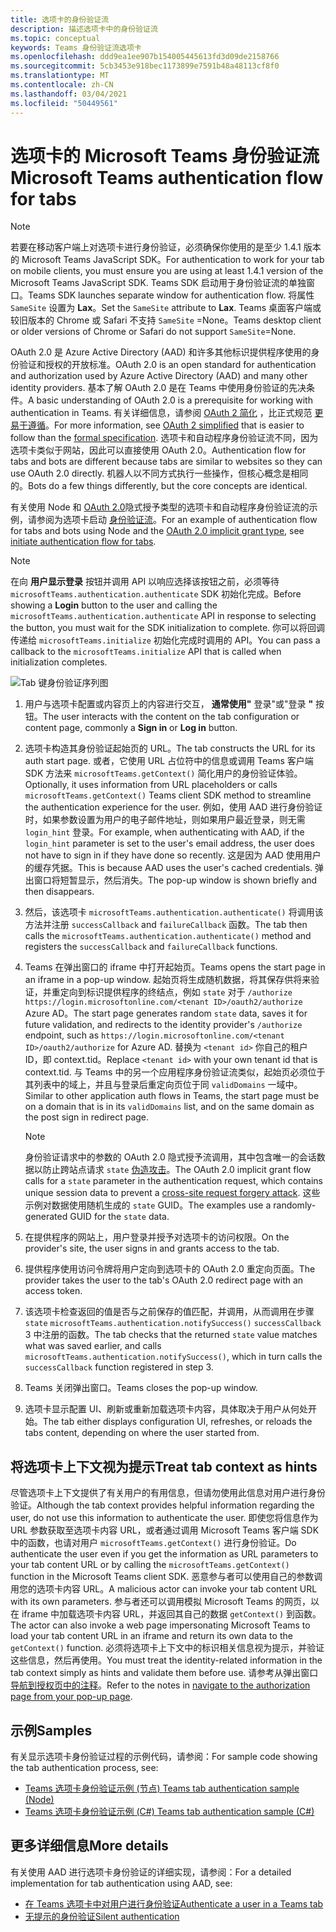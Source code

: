 ```yaml
---
title: 选项卡的身份验证流
description: 描述选项卡中的身份验证流
ms.topic: conceptual
keywords: Teams 身份验证流选项卡
ms.openlocfilehash: ddd9ea1ee907b154005445613fd3d09de2158766
ms.sourcegitcommit: 5cb3453e918bec1173899e7591b48a48113cf8f0
ms.translationtype: MT
ms.contentlocale: zh-CN
ms.lasthandoff: 03/04/2021
ms.locfileid: "50449561"
---
```

# <a name="microsoft-teams-authentication-flow-for-tabs"></a><span data-ttu-id="22d68-104">选项卡的 Microsoft Teams 身份验证流</span><span class="sxs-lookup"><span data-stu-id="22d68-104">Microsoft Teams authentication flow for tabs</span></span>

> [!NOTE]
> <span data-ttu-id="22d68-105">若要在移动客户端上对选项卡进行身份验证，必须确保你使用的是至少 1.4.1 版本的 Microsoft Teams JavaScript SDK。</span><span class="sxs-lookup"><span data-stu-id="22d68-105">For authentication to work for your tab on mobile clients, you must ensure you are using at least 1.4.1 version of the Microsoft Teams JavaScript SDK.</span></span>
> <span data-ttu-id="22d68-106">Teams SDK 启动用于身份验证流的单独窗口。</span><span class="sxs-lookup"><span data-stu-id="22d68-106">Teams SDK launches separate window for authentication flow.</span></span> <span data-ttu-id="22d68-107">将属性 `SameSite` 设置为 **Lax**。</span><span class="sxs-lookup"><span data-stu-id="22d68-107">Set the `SameSite` attribute to **Lax**.</span></span> <span data-ttu-id="22d68-108">Teams 桌面客户端或较旧版本的 Chrome 或 Safari 不支持 `SameSite` =None。</span><span class="sxs-lookup"><span data-stu-id="22d68-108">Teams desktop client or older versions of Chrome or Safari do not support `SameSite`=None.</span></span>

<span data-ttu-id="22d68-109">OAuth 2.0 是 Azure Active Directory (AAD) 和许多其他标识提供程序使用的身份验证和授权的开放标准。</span><span class="sxs-lookup"><span data-stu-id="22d68-109">OAuth 2.0 is an open standard for authentication and authorization used by Azure Active Directory (AAD) and many other identity providers.</span></span> <span data-ttu-id="22d68-110">基本了解 OAuth 2.0 是在 Teams 中使用身份验证的先决条件。</span><span class="sxs-lookup"><span data-stu-id="22d68-110">A basic understanding of OAuth 2.0 is a prerequisite for working with authentication in Teams.</span></span> <span data-ttu-id="22d68-111">有关详细信息，请参阅 [OAuth 2 简化](https://aaronparecki.com/oauth-2-simplified/) ，比正式规范 [更易于遵循](https://oauth.net/2/)。</span><span class="sxs-lookup"><span data-stu-id="22d68-111">For more information, see [OAuth 2 simplified](https://aaronparecki.com/oauth-2-simplified/) that is easier to follow than the [formal specification](https://oauth.net/2/).</span></span> <span data-ttu-id="22d68-112">选项卡和自动程序身份验证流不同，因为选项卡类似于网站，因此可以直接使用 OAuth 2.0。</span><span class="sxs-lookup"><span data-stu-id="22d68-112">Authentication flow for tabs and bots are different because tabs are similar to websites so they can use OAuth 2.0 directly.</span></span> <span data-ttu-id="22d68-113">机器人以不同方式执行一些操作，但核心概念是相同的。</span><span class="sxs-lookup"><span data-stu-id="22d68-113">Bots do a few things differently, but the core concepts are identical.</span></span>

<span data-ttu-id="22d68-114">有关使用 Node 和 [OAuth 2.0](https://oauth.net/2/grant-types/implicit/)隐式授予类型的选项卡和自动程序身份验证流的示例，请参阅为选项卡启动 [身份验证流](~/tabs/how-to/authentication/auth-tab-aad.md#initiate-authentication-flow)。</span><span class="sxs-lookup"><span data-stu-id="22d68-114">For an example of authentication flow for tabs and bots using Node and the [OAuth 2.0 implicit grant type](https://oauth.net/2/grant-types/implicit/), see [initiate authentication flow for tabs](~/tabs/how-to/authentication/auth-tab-aad.md#initiate-authentication-flow).</span></span>

> [!NOTE]
> <span data-ttu-id="22d68-115">在向 **用户显示登录** 按钮并调用 API 以响应选择该按钮之前，必须等待 `microsoftTeams.authentication.authenticate` SDK 初始化完成。</span><span class="sxs-lookup"><span data-stu-id="22d68-115">Before showing a **Login** button to the user and calling the `microsoftTeams.authentication.authenticate` API in response to selecting the button, you must wait for the SDK initialization to complete.</span></span> <span data-ttu-id="22d68-116">你可以将回调传递给 `microsoftTeams.initialize` 初始化完成时调用的 API。</span><span class="sxs-lookup"><span data-stu-id="22d68-116">You can pass a callback to the `microsoftTeams.initialize` API that is called when initialization completes.</span></span>

![Tab 键身份验证序列图](~/assets/images/authentication/tab_auth_sequence_diagram.png)

1. <span data-ttu-id="22d68-118">用户与选项卡配置或内容页上的内容进行交互， **通常使用"** 登录"或"登录 **"** 按钮。</span><span class="sxs-lookup"><span data-stu-id="22d68-118">The user interacts with the content on the tab configuration or content page, commonly a **Sign in** or **Log in** button.</span></span>
2. <span data-ttu-id="22d68-119">选项卡构造其身份验证起始页的 URL。</span><span class="sxs-lookup"><span data-stu-id="22d68-119">The tab constructs the URL for its auth start page.</span></span> <span data-ttu-id="22d68-120">或者，它使用 URL 占位符中的信息或调用 Teams 客户端 SDK 方法来 `microsoftTeams.getContext()` 简化用户的身份验证体验。</span><span class="sxs-lookup"><span data-stu-id="22d68-120">Optionally, it uses information from URL placeholders or calls `microsoftTeams.getContext()` Teams client SDK method to streamline the authentication experience for the user.</span></span> <span data-ttu-id="22d68-121">例如，使用 AAD 进行身份验证时，如果参数设置为用户的电子邮件地址，则如果用户最近登录，则无需 `login_hint` 登录。</span><span class="sxs-lookup"><span data-stu-id="22d68-121">For example, when authenticating with AAD, if the `login_hint` parameter is set to the user's email address, the user does not have to sign in if they have done so recently.</span></span> <span data-ttu-id="22d68-122">这是因为 AAD 使用用户的缓存凭据。</span><span class="sxs-lookup"><span data-stu-id="22d68-122">This is because AAD uses the user's cached credentials.</span></span> <span data-ttu-id="22d68-123">弹出窗口将短暂显示，然后消失。</span><span class="sxs-lookup"><span data-stu-id="22d68-123">The pop-up window is shown briefly and then disappears.</span></span>
3. <span data-ttu-id="22d68-124">然后，该选项卡 `microsoftTeams.authentication.authenticate()` 将调用该方法并注册 `successCallback` and `failureCallback` 函数。</span><span class="sxs-lookup"><span data-stu-id="22d68-124">The tab then calls the `microsoftTeams.authentication.authenticate()` method and registers the `successCallback` and `failureCallback` functions.</span></span>
4. <span data-ttu-id="22d68-125">Teams 在弹出窗口的 iframe 中打开起始页。</span><span class="sxs-lookup"><span data-stu-id="22d68-125">Teams opens the start page in an iframe in a pop-up window.</span></span> <span data-ttu-id="22d68-126">起始页将生成随机数据，将其保存供将来验证，并重定向到标识提供程序的终结点，例如 `state` 对于 `/authorize` `https://login.microsoftonline.com/<tenant ID>/oauth2/authorize` Azure AD。</span><span class="sxs-lookup"><span data-stu-id="22d68-126">The start page generates random `state` data, saves it for future validation, and redirects to the identity provider's `/authorize` endpoint, such as `https://login.microsoftonline.com/<tenant ID>/oauth2/authorize` for Azure AD.</span></span> <span data-ttu-id="22d68-127">替换为 `<tenant id>` 你自己的租户 ID，即 context.tid。</span><span class="sxs-lookup"><span data-stu-id="22d68-127">Replace `<tenant id>` with your own tenant id that is context.tid.</span></span>
<span data-ttu-id="22d68-128">与 Teams 中的另一个应用程序身份验证流类似，起始页必须位于其列表中的域上，并且与登录后重定向页位于同 `validDomains` 一域中。</span><span class="sxs-lookup"><span data-stu-id="22d68-128">Similar to other application auth flows in Teams, the start page must be on a domain that is in its `validDomains` list, and on the same domain as the post sign in redirect page.</span></span>

    > [!NOTE]
    > <span data-ttu-id="22d68-129">身份验证请求中的参数的 OAuth 2.0 隐式授予流调用，其中包含唯一的会话数据以防止跨站点请求 `state` [伪造攻击](https://en.wikipedia.org/wiki/Cross-site_request_forgery)。</span><span class="sxs-lookup"><span data-stu-id="22d68-129">The OAuth 2.0 implicit grant flow calls for a `state` parameter in the authentication request, which contains unique session data to prevent a [cross-site request forgery attack](https://en.wikipedia.org/wiki/Cross-site_request_forgery).</span></span> <span data-ttu-id="22d68-130">这些示例对数据使用随机生成的 `state` GUID。</span><span class="sxs-lookup"><span data-stu-id="22d68-130">The examples use a randomly-generated GUID for the `state` data.</span></span>

5. <span data-ttu-id="22d68-131">在提供程序的网站上，用户登录并授予对选项卡的访问权限。</span><span class="sxs-lookup"><span data-stu-id="22d68-131">On the provider's site, the user signs in and grants access to the tab.</span></span>
6. <span data-ttu-id="22d68-132">提供程序使用访问令牌将用户定向到选项卡的 OAuth 2.0 重定向页面。</span><span class="sxs-lookup"><span data-stu-id="22d68-132">The provider takes the user to the tab's OAuth 2.0 redirect page with an access token.</span></span>
7. <span data-ttu-id="22d68-133">该选项卡检查返回的值是否与之前保存的值匹配，并调用，从而调用在步骤 `state` `microsoftTeams.authentication.notifySuccess()` `successCallback` 3 中注册的函数。</span><span class="sxs-lookup"><span data-stu-id="22d68-133">The tab checks that the returned `state` value matches what was saved earlier, and calls `microsoftTeams.authentication.notifySuccess()`, which in turn calls the `successCallback` function registered in step 3.</span></span>
8. <span data-ttu-id="22d68-134">Teams 关闭弹出窗口。</span><span class="sxs-lookup"><span data-stu-id="22d68-134">Teams closes the pop-up window.</span></span>
9. <span data-ttu-id="22d68-135">选项卡显示配置 UI、刷新或重新加载选项卡内容，具体取决于用户从何处开始。</span><span class="sxs-lookup"><span data-stu-id="22d68-135">The tab either displays configuration UI, refreshes, or reloads the tabs content, depending on where the user started from.</span></span>

## <a name="treat-tab-context-as-hints"></a><span data-ttu-id="22d68-136">将选项卡上下文视为提示</span><span class="sxs-lookup"><span data-stu-id="22d68-136">Treat tab context as hints</span></span>

<span data-ttu-id="22d68-137">尽管选项卡上下文提供了有关用户的有用信息，但请勿使用此信息对用户进行身份验证。</span><span class="sxs-lookup"><span data-stu-id="22d68-137">Although the tab context provides helpful information regarding the user, do not use this information to authenticate the user.</span></span> <span data-ttu-id="22d68-138">即使您将信息作为 URL 参数获取至选项卡内容 URL，或者通过调用 Microsoft Teams 客户端 SDK 中的函数，也请对用户 `microsoftTeams.getContext()` 进行身份验证。</span><span class="sxs-lookup"><span data-stu-id="22d68-138">Do authenticate the user even if you get the information as URL parameters to your tab content URL or by calling the `microsoftTeams.getContext()` function in the Microsoft Teams client SDK.</span></span> <span data-ttu-id="22d68-139">恶意参与者可以使用自己的参数调用您的选项卡内容 URL。</span><span class="sxs-lookup"><span data-stu-id="22d68-139">A malicious actor can invoke your tab content URL with its own parameters.</span></span> <span data-ttu-id="22d68-140">参与者还可以调用模拟 Microsoft Teams 的网页，以在 iframe 中加载选项卡内容 URL，并返回其自己的数据 `getContext()` 到函数。</span><span class="sxs-lookup"><span data-stu-id="22d68-140">The actor can also invoke a web page impersonating Microsoft Teams to load your tab content URL in an iframe and return its own data to the `getContext()` function.</span></span> <span data-ttu-id="22d68-141">必须将选项卡上下文中的标识相关信息视为提示，并验证这些信息，然后再使用。</span><span class="sxs-lookup"><span data-stu-id="22d68-141">You must treat the identity-related information in the tab context simply as hints and validate them before use.</span></span> <span data-ttu-id="22d68-142">请参考从弹出窗口 [导航到授权页中的注释](~/tabs/how-to/authentication/auth-tab-aad.md#navigate-to-the-authorization-page-from-your-popup-page)。</span><span class="sxs-lookup"><span data-stu-id="22d68-142">Refer to the notes in [navigate to the authorization page from your pop-up page](~/tabs/how-to/authentication/auth-tab-aad.md#navigate-to-the-authorization-page-from-your-popup-page).</span></span>

## <a name="samples"></a><span data-ttu-id="22d68-143">示例</span><span class="sxs-lookup"><span data-stu-id="22d68-143">Samples</span></span>

<span data-ttu-id="22d68-144">有关显示选项卡身份验证过程的示例代码，请参阅：</span><span class="sxs-lookup"><span data-stu-id="22d68-144">For sample code showing the tab authentication process, see:</span></span>

* [<span data-ttu-id="22d68-145">Teams 选项卡身份验证示例 (节点) </span><span class="sxs-lookup"><span data-stu-id="22d68-145">Teams tab authentication sample (Node)</span></span>](https://github.com/OfficeDev/microsoft-teams-sample-complete-node)
* [<span data-ttu-id="22d68-146">Teams 选项卡身份验证示例 (C#) </span><span class="sxs-lookup"><span data-stu-id="22d68-146">Teams tab authentication sample (C#)</span></span>](https://github.com/OfficeDev/microsoft-teams-sample-complete-csharp)

## <a name="more-details"></a><span data-ttu-id="22d68-147">更多详细信息</span><span class="sxs-lookup"><span data-stu-id="22d68-147">More details</span></span>

<span data-ttu-id="22d68-148">有关使用 AAD 进行选项卡身份验证的详细实现，请参阅：</span><span class="sxs-lookup"><span data-stu-id="22d68-148">For a detailed implementation for tab authentication using AAD, see:</span></span>

* [<span data-ttu-id="22d68-149">在 Teams 选项卡中对用户进行身份验证</span><span class="sxs-lookup"><span data-stu-id="22d68-149">Authenticate a user in a Teams tab</span></span>](~/tabs/how-to/authentication/auth-tab-AAD.md)
* [<span data-ttu-id="22d68-150">无提示的身份验证</span><span class="sxs-lookup"><span data-stu-id="22d68-150">Silent authentication</span></span>](~/tabs/how-to/authentication/auth-silent-AAD.md)
